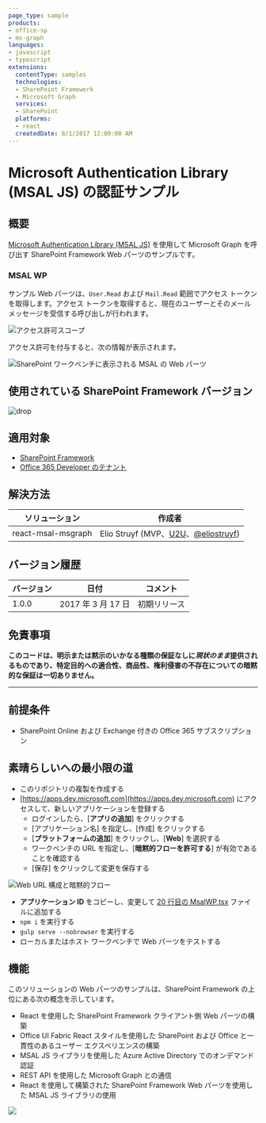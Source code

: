 ```yaml
---
page_type: sample
products:
- office-sp
- ms-graph
languages:
- javascript
- typescript
extensions:
  contentType: samples
  technologies:
  - SharePoint Framework
  - Microsoft Graph
  services:
  - SharePoint
  platforms:
  - react
  createdDate: 8/1/2017 12:00:00 AM
---
```

# Microsoft Authentication Library (MSAL JS) の認証サンプル

## 概要

[Microsoft Authentication Library (MSAL JS)](https://github.com/AzureAD/microsoft-authentication-library-for-js) を使用して Microsoft Graph を呼び出す SharePoint Framework Web パーツのサンプルです。

### MSAL WP

サンプル Web パーツは、`User.Read` および `Mail.Read` 範囲でアクセス トークンを取得します。アクセス トークンを取得すると、現在のユーザーとそのメール メッセージを受信する呼び出しが行われます。

![アクセス許可スコープ](./assets/permission-scopes.png)

アクセス許可を付与すると、次の情報が表示されます。

![SharePoint ワークベンチに表示される MSAL の Web パーツ](./assets/msal-wp-output.png)

## 使用されている SharePoint Framework バージョン 
![drop](https://img.shields.io/badge/drop-GA-green.svg)

## 適用対象

* [SharePoint Framework](http://dev.office.com/sharepoint/docs/spfx/sharepoint-framework-overview)
* [Office 365 Developer のテナント](http://dev.office.com/sharepoint/docs/spfx/set-up-your-developer-tenant)

## 解決方法

ソリューション|作成者
--------|---------
react-msal-msgraph|Elio Struyf (MVP、[U2U](https://www.u2u.be)、[@eliostruyf](https://www.twitter.com/eliostruyf))

## バージョン履歴

バージョン|日付|コメント
-------|----|--------
1.0.0|2017 年 3 月 17 日|初期リリース

## 免責事項
**このコードは、明示または黙示のいかなる種類の保証なしに*現状のまま*提供されるものであり、特定目的への適合性、商品性、権利侵害の不存在についての暗黙的な保証は一切ありません。**

---

## 前提条件

- SharePoint Online および Exchange 付きの Office 365 サブスクリプション

## 素晴らしいへの最小限の道

- このリポジトリの複製を作成する
- [https://apps.dev.microsoft.com](https://apps.dev.microsoft.com) にアクセスして、新しいアプリケーションを登録する
    - ログインしたら、[**アプリの追加**] をクリックする
    - [アプリケーション名] を指定し、[作成] をクリックする
    - [**プラットフォームの追加**] をクリックし、[**Web**] を選択する
    - ワークベンチの URL を指定し、[**暗黙的フローを許可する**] が有効であることを確認する
    - [保存] をクリックして変更を保存する

![Web URL 構成と暗黙的フロー](./assets/redirect-url.png)

- **アプリケーション ID** をコピーし、変更して [20 行目の MsalWP.tsx](./src/webparts/msalWp/components/MsalWp.tsx#20) ファイルに追加する
- `npm i` を実行する
- `gulp serve --nobrowser` を実行する
- ローカルまたはホスト ワークベンチで Web パーツをテストする

## 機能

このソリューションの Web パーツのサンプルは、SharePoint Framework の上位にある次の概念を示しています。

- React を使用した SharePoint Framework クライアント側 Web パーツの構築
- Office UI Fabric React スタイルを使用した SharePoint および Office と一貫性のあるユーザー エクスペリエンスの構築
- MSAL JS ライブラリを使用した Azure Active Directory でのオンデマンド認証
- REST API を使用した Microsoft Graph との通信
- React を使用して構築された SharePoint Framework Web パーツを使用した MSAL JS ライブラリの使用

![](https://telemetry.sharepointpnp.com/sp-dev-fx-webparts/samples/react-msal-msgraph)
